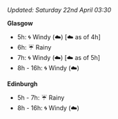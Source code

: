 *Updated: Saturday 22nd April 03:30*

**Glasgow**

* 5h: :cyclone: Windy (:cloud:) [:cloud: as of 4h]
* 6h: :umbrella: Rainy
* 7h: :cyclone: Windy (:cloud:) [:cloud: as of 5h]
* 8h - 16h: :cyclone: Windy (:cloud:)

**Edinburgh**

* 5h - 7h: :umbrella: Rainy
* 8h - 16h: :cyclone: Windy (:cloud:)

